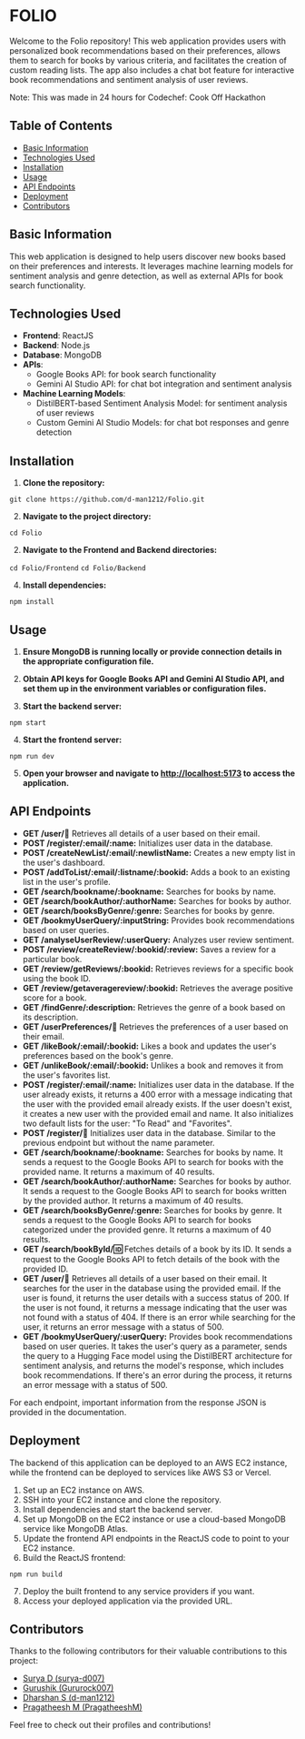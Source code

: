 # FOLIO

Welcome to the Folio repository! This web application provides users with personalized book recommendations based on their preferences, allows them to search for books by various criteria, and facilitates the creation of custom reading lists. The app also includes a chat bot feature for interactive book recommendations and sentiment analysis of user reviews.

Note: This was made in 24 hours for Codechef: Cook Off Hackathon

## Table of Contents

- [Basic Information](#basic-information)
- [Technologies Used](#technologies-used)
- [Installation](#installation)
- [Usage](#usage)
- [API Endpoints](#api-endpoints)
- [Deployment](#deployment)
- [Contributors](#contributors)

## Basic Information

This web application is designed to help users discover new books based on their preferences and interests. It leverages machine learning models for sentiment analysis and genre detection, as well as external APIs for book search functionality.

## Technologies Used

- **Frontend**: ReactJS
- **Backend**: Node.js
- **Database**: MongoDB
- **APIs**:
  - Google Books API: for book search functionality
  - Gemini AI Studio API: for chat bot integration and sentiment analysis
- **Machine Learning Models**:
  - DistilBERT-based Sentiment Analysis Model: for sentiment analysis of user reviews
  - Custom Gemini AI Studio Models: for chat bot responses and genre detection

## Installation

1. **Clone the repository:**

```git clone https://github.com/d-man1212/Folio.git```

2. **Navigate to the project directory:**

```cd Folio```

2. **Navigate to the Frontend and Backend directories:**

```cd Folio/Frontend```
```cd Folio/Backend```

4. **Install dependencies:**

```npm install```

## Usage

1. **Ensure MongoDB is running locally or provide connection details in the appropriate configuration file.**

2. **Obtain API keys for Google Books API and Gemini AI Studio API, and set them up in the environment variables or configuration files.**

3. **Start the backend server:**

```npm start```


4. **Start the frontend server:**

```npm run dev```

5. **Open your browser and navigate to [http://localhost:5173](http://localhost:5173) to access the application.**

## API Endpoints

- **GET /user/:email:** Retrieves all details of a user based on their email.
- **POST /register/:email/:name:** Initializes user data in the database.
- **POST /createNewList/:email/:newlistName:** Creates a new empty list in the user's dashboard.
- **POST /addToList/:email/:listname/:bookid:** Adds a book to an existing list in the user's profile.
- **GET /search/bookname/:bookname:** Searches for books by name.
- **GET /search/bookAuthor/:authorName:** Searches for books by author.
- **GET /search/booksByGenre/:genre:** Searches for books by genre.
- **GET /bookmyUserQuery/:inputString:** Provides book recommendations based on user queries.
- **GET /analyseUserReview/:userQuery:** Analyzes user review sentiment.
- **POST /review/createReview/:bookid/:review:** Saves a review for a particular book.
- **GET /review/getReviews/:bookid:** Retrieves reviews for a specific book using the book ID.
- **GET /review/getaveragereview/:bookid:** Retrieves the average positive score for a book.
- **GET /findGenre/:description:** Retrieves the genre of a book based on its description.
- **GET /userPreferences/:email:** Retrieves the preferences of a user based on their email.
- **GET /likeBook/:email/:bookid:** Likes a book and updates the user's preferences based on the book's genre.
- **GET /unlikeBook/:email/:bookid:** Unlikes a book and removes it from the user's favorites list.
- **POST /register/:email/:name:** Initializes user data in the database. If the user already exists, it returns a 400 error with a message indicating that the user with the provided email already exists. If the user doesn't exist, it creates a new user with the provided email and name. It also initializes two default lists for the user: "To Read" and "Favorites".
- **POST /register/:email:** Initializes user data in the database. Similar to the previous endpoint but without the name parameter.
- **GET /search/bookname/:bookname:** Searches for books by name. It sends a request to the Google Books API to search for books with the provided name. It returns a maximum of 40 results.
- **GET /search/bookAuthor/:authorName:** Searches for books by author. It sends a request to the Google Books API to search for books written by the provided author. It returns a maximum of 40 results.
- **GET /search/booksByGenre/:genre:** Searches for books by genre. It sends a request to the Google Books API to search for books categorized under the provided genre. It returns a maximum of 40 results.
- **GET /search/bookById/:id:** Fetches details of a book by its ID. It sends a request to the Google Books API to fetch details of the book with the provided ID.
- **GET /user/:email:** Retrieves all details of a user based on their email. It searches for the user in the database using the provided email. If the user is found, it returns the user details with a success status of 200. If the user is not found, it returns a message indicating that the user was not found with a status of 404. If there is an error while searching for the user, it returns an error message with a status of 500.
- **GET /bookmyUserQuery/:userQuery:** Provides book recommendations based on user queries. It takes the user's query as a parameter, sends the query to a Hugging Face model using the DistilBERT architecture for sentiment analysis, and returns the model's response, which includes book recommendations. If there's an error during the process, it returns an error message with a status of 500.

For each endpoint, important information from the response JSON is provided in the documentation.

## Deployment

The backend of this application can be deployed to an AWS EC2 instance, while the frontend can be deployed to services like AWS S3 or Vercel.

1. Set up an EC2 instance on AWS.
2. SSH into your EC2 instance and clone the repository.
3. Install dependencies and start the backend server.
4. Set up MongoDB on the EC2 instance or use a cloud-based MongoDB service like MongoDB Atlas.
5. Update the frontend API endpoints in the ReactJS code to point to your EC2 instance.
6. Build the ReactJS frontend:

```npm run build```

7. Deploy the built frontend to any service providers if you want.
8. Access your deployed application via the provided URL.

## Contributors

Thanks to the following contributors for their valuable contributions to this project:

- [Surya D (surya-d007)](https://github.com/surya-d007)
- [Gurushik (Gururock007)](https://github.com/gururock007)
- [Dharshan S (d-man1212)](https://github.com/d-man1212)
- [Pragatheesh M (PragatheeshM)](https://github.com/PragatheeshM)

Feel free to check out their profiles and contributions!